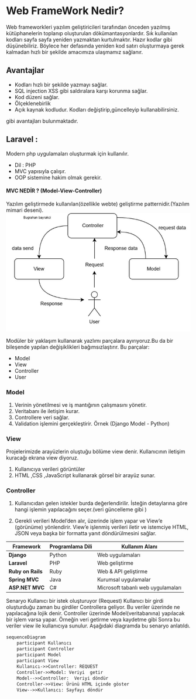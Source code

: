 # Web FrameWork Nedir?

Web frameworkleri yazılım geliştiricileri tarafından önceden yazılmış kütüphanelerin toplanıp oluşturulan  dökümantasyonlardır.
Sık kullanılan kodları sayfa sayfa yeniden yazmaktan kurtulmaktır.
Hazır kodlar gibi düşünebiliriz.
Böylece her defasında yeniden kod satırı oluşturmaya gerek kalmadan hızlı bir şekilde amacımıza ulaşmamız sağlanır.

## Avantajlar
- Kodları hızlı bir şekilde yazmayı sağlar.
- SQL injection XSS gibi saldıralara karşı korunma sağlar.
- Kod düzeni sağlar.
- Ölçeklenebirlik
- Açık kaynak kodludur. Kodları değiştirip,güncelleyip kullanabilirsiniz.


gibi avantajları bulunmaktadır.

## Laravel :
Modern php uygulamaları oluşturmak için kullanılır.

* Dil : PHP
* MVC yapısıyla çalışır.
* OOP sistemine hakim olmak gerekir.

#### MVC NEDİR ? (Model-View-Controller)
 Yazılım geliştirmede kullanılan(özellikle webte) geliştirme patternidir.(Yazılım mimari deseni).
![xBugor ][resim]

[resim]: ./assets/mvc.jpg "Bugrahan"


Modüler bir yaklaşım kullanarak yazlımı parçalara ayırıyoruz.Bu da bir bileşende yapılan değişiklikleri bağımsızlaştırır. Bu parçalar:

* Model
* View
* Controller
* User 

### Model 

1. Verinin yönetilmesi ve iş mantığının çalışmasını yönetir.
2. Veritabanı ile iletişim kurar.
3. Controllere veri sağlar.
4. Validation işlemini gerçekleştirir.
Örnek (Django Model - Python)

### View
 Projelerimizde arayüzlerin oluştuğu bölüme view denir. Kullanıcının iletişim kuracağı ekrana view diyoruz.


 1. Kullanıcıya verileri görüntüler
 2. HTML ,CSS ,JavaScript  kullanarak görsel bir arayüz sunar.


### Controller

 1. Kullanıcıdan gelen istekler burda değerlendirilir. İsteğin detaylarına göre hangi işlemin yapılacağını seçer.(veri güncelleme gibi )

2. Gerekli verileri Model’den alır, üzerinde işlem yapar ve View’e (görünüme) yönlendirir.
 View’e işlenmiş verileri iletir ve istemciye HTML, JSON veya başka bir formatta yanıt döndürülmesini sağlar.


| Framework       | Programlama Dili | Kullanım Alanı          |
|---------------|----------------|----------------------|
| **Django**     | Python         | Web uygulamaları     |
| **Laravel**    | PHP            | Web geliştirme      |
| **Ruby on Rails** | Ruby        | Web & API geliştirme |
| **Spring MVC** | Java           | Kurumsal uygulamalar |
| **ASP.NET MVC** | C#            | Microsoft tabanlı web uygulamaları |







Senaryo 
Kullanıcı bir istek oluşturuyor (Request)
Kullanıcı bir girdi oluşturduğu zaman bu girdiler Controllera geliyor.
Bu veriler üzerinde ne yapılacağına lojik denir.
Controller üzerinde Model(veritabanına) yapılacak bir işlem varsa yapar. Örneğin veri getirme veya kaydetme gibi
Sonra bu veriler view ile kullanıcıya sunulur. Aşağıdaki diagramda bu senaryo anlatıldı.

```mermaid
sequenceDiagram
    participant Kullanıcı
    participant Controller
    participant Model
    participant View
    Kullanıcı->>Controller: REQUEST 
    Controller->>Model: Veriyi  getir
    Model-->>Controller:  Veriyi döndür
    Controller->>View: Ürünü HTML içinde göster
    View-->>Kullanıcı: Sayfayı döndür
